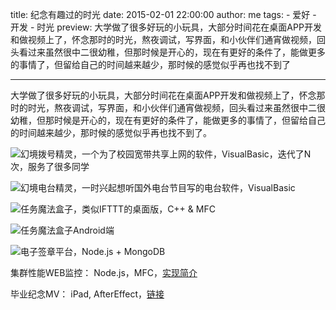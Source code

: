 title: 纪念有趣过的时光
date: 2015-02-01 22:00:00
author: me
tags:
    - 爱好
    - 开发
    - 时光
preview: 大学做了很多好玩的小玩具，大部分时间花在桌面APP开发和做视频上了，怀念那时的时光，熬夜调试，写界面，和小伙伴们通宵做视频，回头看过来虽然很中二很幼稚，但那时候是开心的，现在有更好的条件了，能做更多的事情了，但留给自己的时间越来越少，那时候的感觉似乎再也找不到了

---

大学做了很多好玩的小玩具，大部分时间花在桌面APP开发和做视频上了，怀念那时的时光，熬夜调试，写界面，和小伙伴们通宵做视频，回头看过来虽然很中二很幼稚，但那时候是开心的，现在有更好的条件了，能做更多的事情了，但留给自己的时间越来越少，那时候的感觉似乎再也找不到了。

![幻境拨号精灵，一个为了校园宽带共享上网的软件，VisualBasic，迭代了N次，服务了很多同学](-/images/colloge/dial.jpg)

![幻境电台精灵，一时兴起想听国外电台节目写的电台软件，VisualBasic](-/images/colloge/radio.jpg)

![任务魔法盒子，类似IFTTT的桌面版，C++ & MFC](-/images/colloge/box.png)

![任务魔法盒子Android端](-/images/colloge/box_mobile.png)

![电子签章平台，Node.js + MongoDB](-/images/colloge/sign.png)

集群性能WEB监控： Node.js，MFC，[实现简介](https://drive.google.com/file/d/0B8W2neTuEiYGZDVfN1NxVE5sWTQ/view)

毕业纪念MV： iPad, AfterEffect，[链接](http://v.youku.com/v_show/id_XMTI2NDc0ODU2OA==.html)
